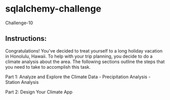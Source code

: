 # sqlalchemy-challenge
Challenge-10

Instructions:
--------------
Congratulations! You've decided to treat yourself to a long holiday vacation in Honolulu, Hawaii. To help with your trip planning, you decide to do a climate analysis about the area. The following sections outline the steps that you need to take to accomplish this task.

Part 1: Analyze and Explore the Climate Data
	- Precipitation Analysis
	- Station Analysis

Part 2: Design Your Climate App